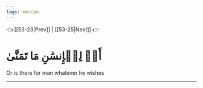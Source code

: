```yaml
---
tags: meccan
---
```


👈 [[53-23|Prev]] | [[53-25|Next]] 👉

# أَمۡ لِلۡإِنسَٰنِ مَا تَمَنَّىٰ

Or is there for man whatever he wishes

---

